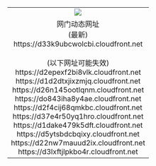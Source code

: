 ﻿<table>
  <tr></tr>
  <tr><td colspan=2 align=center><img src="https://d33k9ubcwolcbi.cloudfront.net/Up/oGate.jpg" /></td></tr>
  <tr><td colspan=2 align=center>网门动态网址<br/>(最新)
<br>https://d33k9ubcwolcbi.cloudfront.net
<br/><br/>(以下网址可能失效)
<br>https://d2epexf2bi8vlk.cloudfront.net
<br>https://d1d2dtxjixzmjq.cloudfront.net
<br>https://d26n145ootlqnm.cloudfront.net
<br>https://do843iha8y4ae.cloudfront.net
<br>https://d2f4cij68qmkbc.cloudfront.net
<br>https://d37e4r50yq1hro.cloudfront.net
<br>https://d1dake479k5dft.cloudfront.net
<br>https://d5ytsbdcbqixy.cloudfront.net
<br>https://d22nw7mauud2ix.cloudfront.net
<br>https://d3lxftjlpkbo4r.cloudfront.net
    </td>
  </tr>
</table>
